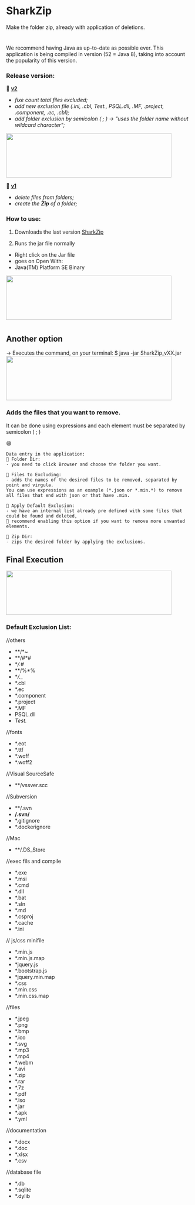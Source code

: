 # SharkZip
Make the folder zip, already with application of deletions.


#
We recommend having Java as up-to-date as possible ever. 
This application is being compiled in version (52 = Java 8), taking into account the popularity of this version.

### Release version:
💬 [**v2**](https://github.com/mikusher/SharkZip/releases/download/v2/SharkZip_v2.jar) 
- *fixe count total files excluded;*
- *add new exclusion file (.ini, .cbl, Test., PSQL.dll, .MF, .project, .component, .ec, .cbl);*
- *add folder exclusion by semicolon ( ; ) -> "uses the folder name without wildcard character";*
<img src="https://user-images.githubusercontent.com/3151021/90055862-ed8ff200-dcd5-11ea-8a78-5aa591d022ca.png" width="450" height="120">


💬 [**v1**](https://github.com/mikusher/SharkZip/releases/download/v01/SharkZip_v1.jar) 
- *delete files from folders;*
- *create the **Zip** of a folder;*


### How to use:
1. Downloads the last version [SharkZip](https://github.com/mikusher/SharkZip/releases/download/v2/SharkZip_v2.jar) 

2. Runs the jar file normally
- Right click on the Jar file
- goes on Open With:
- Java(TM) Platform SE Binary

<img src="https://user-images.githubusercontent.com/3151021/89665056-f8124c00-d8cf-11ea-9520-f5beb12866ed.png" width="450" height="120">

#
## Another option
-> Executes the command, on your terminal:
$ java -jar SharkZip_vXX.jar
<img src="https://user-images.githubusercontent.com/3151021/89664977-db761400-d8cf-11ea-82c5-f72c61323801.png" width="450" height="120">


### Adds the files that you want to remove.
It can be done using expressions and each element must be separated by semicolon ( ; )


😄
``` x
Data entry in the application:
💬 Folder Dir: 
- you need to click Browser and choose the folder you want.

💬 Files to Excluding: 
- adds the names of the desired files to be removed, separated by point and virgula.
You can use expressions as an example (*.json or *.min.*) to remove all files that end with json or that have .min.

💬 Apply Default Exclusion: 
- we have an internal list already pre defined with some files that could be found and deleted, 
👋 recommend enabling this option if you want to remove more unwanted elements.  

💬 Zip Dir:
- zips the desired folder by applying the exclusions.
```

## Final Execution
<img src="https://user-images.githubusercontent.com/3151021/89667613-5b05e200-d8d4-11ea-89cb-3e47e072932d.png" width="450" height="120">

### Default Exclusion List:
//others
- **/*~
- **/#*#
- **/.#*
- **/%*%
- **/._*
- *.cbl
- *.ec
- *.component
- *.project
- *.MF
- PSQL.dll
- *Test.*

//fonts
- *.eot
- *.ttf
- *.woff
- *.woff2

//Visual SourceSafe
- **/vssver.scc

//Subversion
- **/.svn
- **/.svn/**
- *.gitignore
- *.dockerignore

//Mac
- **/.DS_Store

//exec fils and compile
- *.exe
- *.msi
- *.cmd
- *.dll
- *.bat
- *.sln
- *.md
- *.csproj
- *.cache
- *.ini

// js/css minifile
- *.min.js
- *.min.js.map
- *jquery.js
- *.bootstrap.js
- *jquery.min.map
- *.css
- *.min.css
- *.min.css.map

//files
- *.jpeg
- *.png
- *.bmp
- *.ico
- *.svg
- *.mp3
- *.mp4
- *.webm
- *.avi
- *.zip
- *.rar
- *.7z
- *.pdf
- *.iso
- *.jar
- *.apk
- *.yml

//documentation
- *.docx
- *.doc
- *.xlsx
- *.csv

//database file
- *.db
- *.sqlite
- *.dylib

